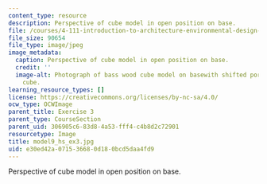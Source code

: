 ```yaml
---
content_type: resource
description: Perspective of cube model in open position on base.
file: /courses/4-111-introduction-to-architecture-environmental-design-spring-2014/e30ed42a071536680d180bcd5daa4fd9_model9_hs_ex3.jpg
file_size: 90654
file_type: image/jpeg
image_metadata:
  caption: Perspective of cube model in open position on base.
  credit: ''
  image-alt: Photograph of bass wood cube model on basewith shifted portions of the
    cube.
learning_resource_types: []
license: https://creativecommons.org/licenses/by-nc-sa/4.0/
ocw_type: OCWImage
parent_title: Exercise 3
parent_type: CourseSection
parent_uid: 306905c6-83d8-4a53-fff4-c4b8d2c72901
resourcetype: Image
title: model9_hs_ex3.jpg
uid: e30ed42a-0715-3668-0d18-0bcd5daa4fd9
---
```

Perspective of cube model in open position on base.